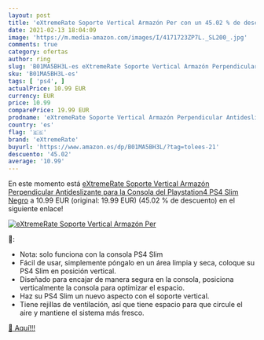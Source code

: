 ```yaml
---
layout: post
title: 'eXtremeRate Soporte Vertical Armazón Per con un 45.02 % de descuento'
date: 2021-02-13 18:04:09
image: 'https://m.media-amazon.com/images/I/4171723ZP7L._SL200_.jpg'
comments: true
category: ofertas
author: ring
slug: 'B01MA5BH3L-es eXtremeRate Soporte Vertical Armazón Perpendicular...'
sku: 'B01MA5BH3L-es'
tags: [ 'ps4', ]
actualPrice: 10.99 EUR
currency: EUR
price: 10.99
comparePrice: 19.99 EUR
prodname: 'eXtremeRate Soporte Vertical Armazón Perpendicular Antideslizante para la Consola del Playstation4 PS4 Slim Negro'
country: 'es'
flag: '🇪🇸'
brand: 'eXtremeRate'
buyurl: 'https://www.amazon.es/dp/B01MA5BH3L/?tag=tolees-21'
descuento: '45.02'
average: '10.99'
---
```


En este momento está [eXtremeRate Soporte Vertical Armazón Perpendicular Antideslizante para la Consola del Playstation4 PS4 Slim Negro](https://www.amazon.es/dp/B01MA5BH3L/?tag=tolees-21) a 10.99 EUR (original: 19.99 EUR) (45.02 %  de descuento) en el siguiente enlace!

[![eXtremeRate Soporte Vertical Armazón Per](https://m.media-amazon.com/images/I/4171723ZP7L._SL200_.jpg)](https://www.amazon.es/dp/B01MA5BH3L/?tag=tolees-21)

🔎:

- Nota: solo funciona con la consola PS4 Slim
- Fácil de usar, simplemente póngalo en un área limpia y seca, coloque su PS4 Slim en posición vertical.
- Diseñado para encajar de manera segura en la consola, posiciona verticalmente la consola para optimizar el espacio.
- Haz su PS4 Slim un nuevo aspecto con el soporte vertical.
- Tiene rejillas de ventilación, así que tiene espacio para que circule el aire y mantiene el sistema más fresco.

[🛒 Aquí!!!](https://www.amazon.es/dp/B01MA5BH3L/?tag=tolees-21)
